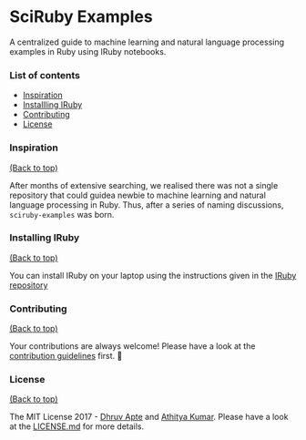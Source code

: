 # SciRuby Examples

A centralized guide to machine learning and natural language processing examples in Ruby using IRuby notebooks.

### List of contents

- [Inspiration](#inspiration)
- [Installling IRuby](#installing-iruby)
- [Contributing](#contributing)
- [License](#license)

### Inspiration

[(Back to top)](#list-of-contenets)

After months of extensive searching, we realised there was not a single repository that could guidea newbie to machine learning and natural language processing in Ruby. Thus, after a series of naming discussions, `sciruby-examples` was born.

### Installing IRuby

[(Back to top)](#list-of-contenets)

You can install IRuby on your laptop using the instructions given in the [IRuby repository](https://github.com/SciRuby/iruby)

### Contributing

[(Back to top)](#list-of-contenets)

Your contributions are always welcome! Please have a look at the [contribution guidelines](CONTRIBUTING.md) first. :tada:

### License

[(Back to top)](#list-of-contenets)

The MIT License 2017 - [Dhruv Apte](http://github.com/the-ethan-hunt/) and [Athitya Kumar](https://github.com/athityakumar). Please have a look at the [LICENSE.md](LICENSE.md) for more details.